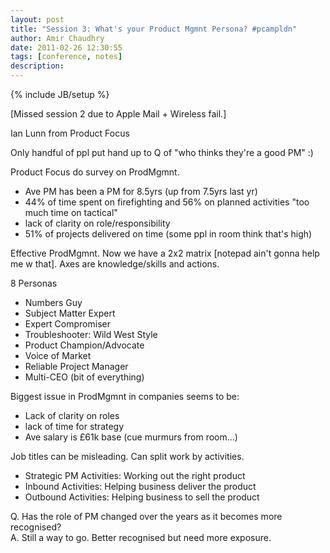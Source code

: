 ```yaml
---
layout: post
title: "Session 3: What's your Product Mgmnt Persona? #pcampldn"
author: Amir Chaudhry
date: 2011-02-26 12:30:55
tags: [conference, notes]
description:
---
```

{% include JB/setup %}

\[Missed session 2 due to Apple Mail + Wireless fail.\]

Ian Lunn from Product Focus

Only handful of ppl put hand up to Q of "who thinks they're a good PM" :)

Product Focus do survey on ProdMgmnt.
 - Ave PM has been a PM for 8.5yrs (up from 7.5yrs last yr)
 - 44% of time spent on firefighting and 56% on planned activities "too much time on tactical"
 - lack of clarity on role/responsibility
 - 51% of projects delivered on time (some ppl in room think that's
high)

Effective ProdMgmnt. Now we have a 2x2 matrix \[notepad ain't gonna help me w that\]. Axes are knowledge/skills and actions.

8 Personas
 - Numbers Guy
 - Subject Matter Expert
 - Expert Compromiser
 - Troubleshooter: Wild West Style
 - Product Champion/Advocate
 - Voice of Market
 - Reliable Project Manager
 - Multi-CEO (bit of everything)

Biggest issue in ProdMgmnt in companies seems to be:
 - Lack of clarity on roles
 - lack of time for strategy
 - Ave salary is £61k base (cue murmurs from room...)

Job titles can be misleading. Can split work by activities.
 - Strategic PM Activities: Working out the right product
 - Inbound Activities: Helping business deliver the product
 - Outbound Activities: Helping business to sell the product

Q. Has the role of PM changed over the years as it becomes more
recognised? <br />
A. Still a way to go. Better recognised but need more exposure.
